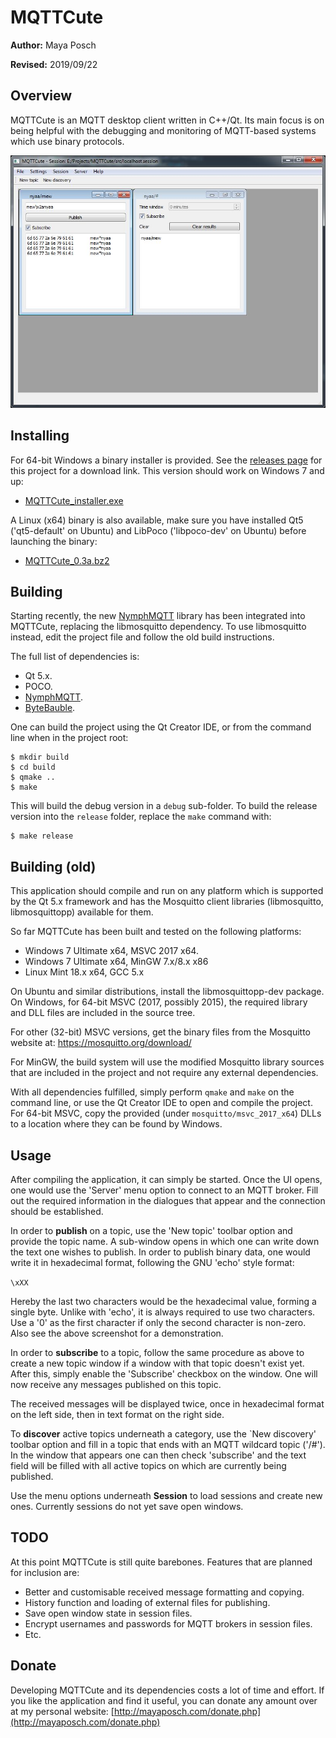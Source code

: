# MQTTCute #

**Author:** Maya Posch

**Revised:** 2019/09/22

## Overview ##

MQTTCute is an MQTT desktop client written in C++/Qt. Its main focus is on being helpful with the debugging and monitoring of MQTT-based systems which use binary protocols.

![MQTTCute screenshot](mqttcute_v02.jpg)

## Installing ##

For 64-bit Windows a binary installer is provided. See the [releases page](https://github.com/MayaPosch/MQTTCute/releases) for this project for a download link. This version should work on Windows 7 and up:

* [MQTTCute_installer.exe](https://github.com/MayaPosch/MQTTCute/releases/download/v0.3-alpha/MQTTCute_installer.exe)

A Linux (x64) binary is also available, make sure you have installed Qt5 ('qt5-default' on Ubuntu) and LibPoco ('libpoco-dev' on Ubuntu) before launching the binary:

* [MQTTCute_0.3a.bz2](https://github.com/MayaPosch/MQTTCute/releases/download/v0.3-alpha/MQTTCute_0.3a.bz2)


## Building ##

Starting recently, the new [NymphMQTT](https://github.com/MayaPosch/NymphMQTT) library has been integrated into MQTTCute, replacing the libmosquitto dependency. To use libmosquitto instead, edit the project file and follow the old build instructions.

The full list of dependencies is:

* Qt 5.x.
* POCO.
* [NymphMQTT](https://github.com/MayaPosch/NymphMQTT).
* [ByteBauble](https://github.com/MayaPosch/ByteBauble).

One can build the project using the Qt Creator IDE, or from the command line when in the project root:

	$ mkdir build
	$ cd build
	$ qmake ..
	$ make

This will build the debug version in a `debug` sub-folder. To build the release version into the `release` folder, replace the `make` command with:
	
	$ make release


## Building (old) ##

This application should compile and run on any platform which is supported by the Qt 5.x framework and has the Mosquitto client libraries (libmosquitto, libmosquittopp) available for them.

So far MQTTCute has been built and tested on the following platforms:

* Windows 7 Ultimate x64, MSVC 2017 x64.
* Windows 7 Ultimate x64, MinGW 7.x/8.x x86
* Linux Mint 18.x x64, GCC 5.x

On Ubuntu and similar distributions, install the libmosquittopp-dev package. On Windows, for 64-bit MSVC (2017, possibly 2015), the required library and DLL files are included in the source tree. 

For other (32-bit) MSVC versions, get the binary files from the Mosquitto website at: https://mosquitto.org/download/

For MinGW, the build system will use the modified Mosquitto library sources that are included in the project and not require any external dependencies.

With all dependencies fulfilled, simply perform `qmake` and `make` on the command line, or use the Qt Creator IDE to open and compile the project. For 64-bit MSVC, copy the provided (under `mosquitto/msvc_2017_x64`) DLLs to a location where they can be found by Windows.

## Usage ##

After compiling the application, it can simply be started. Once the UI opens, one would use the 'Server' menu option to connect to an MQTT broker. Fill out the required information in the dialogues that appear and the connection should be established.

In order to **publish** on a topic, use the 'New topic' toolbar option and provide the topic name. A sub-window opens in which one can write down the text one wishes to publish. In order to publish binary data, one would write it in hexadecimal format, following the GNU 'echo' style format:

`\xXX`

Hereby the last two characters would be the hexadecimal value, forming a single byte. Unlike with 'echo', it is always required to use two characters. Use a '0' as the first character if only the second character is non-zero. Also see the above screenshot for a demonstration.

In order to **subscribe** to a topic, follow the same procedure as above to create a new topic window if a window with that topic doesn't exist yet. After this, simply enable the 'Subscribe' checkbox on the window. One will now receive any messages published on this topic.

The received messages will be displayed twice, once in hexadecimal format on the left side, then in text format on the right side.

To **discover** active topics underneath a category, use the `New discovery' toolbar option and fill in a topic that ends with an MQTT wildcard topic ('/#'). In the window that appears one can then check 'subscribe' and the text field will be filled with all active topics on which are currently being published.

Use the menu options underneath **Session** to load sessions and create new ones. Currently sessions do not yet save open windows.

## TODO ##

At this point MQTTCute is still quite barebones. Features that are planned for inclusion are:

* Better and customisable received message formatting and copying.
* History function and loading of external files for publishing.
* Save open window state in session files.
* Encrypt usernames and passwords for MQTT brokers in session files.
* Etc.

## Donate ##

Developing MQTTCute and its dependencies costs a lot of time and effort. If you like the application and find it useful, you can donate any amount over at my personal website: [http://mayaposch.com/donate.php](http://mayaposch.com/donate.php)
